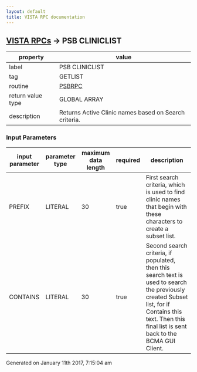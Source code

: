 ```yaml
---
layout: default
title: VISTA RPC documentation
---
```




## [VISTA RPCs](TableOfContent.md) &#8594; PSB CLINICLIST 

 property | value 
--- | --- 
 label | PSB CLINICLIST
 tag | GETLIST
 routine | [PSBRPC](http://code.osehra.org/dox/Routine_PSBRPC_source.html)
 return value type | GLOBAL ARRAY
 description | Returns Active Clinic names based on Search criteria.

### Input Parameters

| input parameter | parameter type | maximum data length | required | description | 
| --- | --- | --- | --- | --- | 
| PREFIX | LITERAL | 30 | true | First search criteria, which is used to find clinic names that begin with these characters to create a subset list. | 
| CONTAINS | LITERAL | 30 | true | Second search criteria, if populated, then this search text is used to search the previously created Subset list, for if Contains this text. Then this final list is sent back to the BCMA GUI Client. | 




 Generated on January 11th 2017, 7:15:04 am